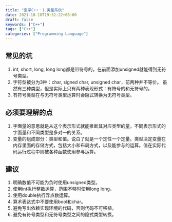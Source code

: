```yaml
---
title: "重学C++：1.类型系统"
date: 2021-10-18T19:32:22+08:00
draft: false
keywords: ["C++"]
tags: ["C++"]
categories: ["Programming Language"]
---
```


## 常见的坑

1. int, short, long, long long都是带符号的，在前面添加unsigned就能得到无符号类型。
2. 字符型被分为3种：char, signed char, unsigned char，前两种并不等价。
   虽然有三种类型，但是实际上只有两种表现形式：有符号的和无符号的。
3. 有符号类型在与无符号类型运算时会隐式转换为无符号类型。

## 必须要理解的点
1. 字面量的意思就是从这个表示形式就能推断其对应类型的量，不同表示形式的字面量和不同类型是多对一的关系。
2. 变量的组成部分：类型和值。说白了就是一个定性一个定量。类型决定变量在内存里面的存储方式，包括大小和布局方式，以及能参与的运算。值在实际代码运行过程中则被各种函数使用参与运算。

## 建议
1. 明确数值不可能为负时使用unsigned类型。
2. 使用int执行整数运算，范围不够时使用long long。
3. 使用double执行浮点数运算。
4. 算术表达式中不要使用bool和char。
5. 避免写出依赖实现环境的代码，否则代码不可移植。
6. 避免有符号类型和无符号类型之间的隐式类型转换。



